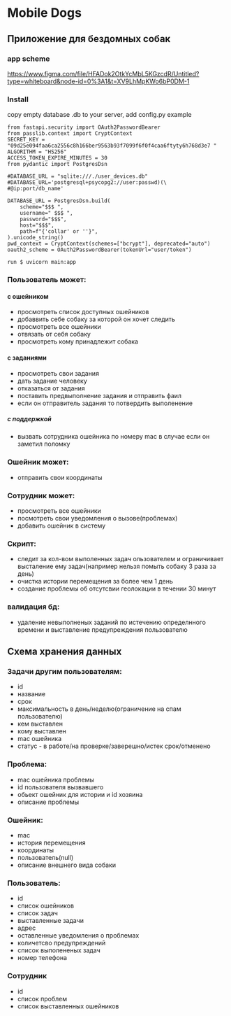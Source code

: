 # Mobile Dogs
## Приложение для бездомных собак  
### app scheme
https://www.figma.com/file/HFADok2OtkYcMbL5KGzcdR/Untitled?type=whiteboard&node-id=0%3A1&t=XV9LhMpKWo6bP0DM-1
### Install 
copy empty database .db to  your server, add config.py 
example 
```
from fastapi.security import OAuth2PasswordBearer
from passlib.context import CryptContext
SECRET_KEY = "09d25e094faa6ca2556c8h166ber9563b93f7099f6f0f4caa6ftyty6h768d3e7 "
ALGORITHM = "HS256"
ACCESS_TOKEN_EXPIRE_MINUTES = 30
from pydantic import PostgresDsn

#DATABASE_URL = "sqlite:///./user_devices.db"
#DATABASE_URL='postgresql+psycopg2://user:passwd)(\
#@ip:port/db_name'

DATABASE_URL = PostgresDsn.build(
    scheme="$$$ ",
    username=" $$$ ",
    password="$$$",
    host="$$$",
    path=f"{'collar' or ''}",
).unicode_string()
pwd_context = CryptContext(schemes=["bcrypt"], deprecated="auto")
oauth2_scheme = OAuth2PasswordBearer(tokenUrl="user/token")
```


```
run $ uvicorn main:app
```

### Пользователь может:
#### с ошейником
- просмотреть список доступных ошейников 
- добаввить себе собаку за которой он хочет следить
- просмотреть все ошейники
- отвязать от себя собаку
- просмотреть кому принадлежит собака
#### с заданиями
 - просмотреть свои задания
- дать задание человеку
- отказаться от задания
- поставить предвыполнение задания и отправить фаил
- если он отправитель задания то потвердить выполенение
##### с поддержкой
- вызвать сотрудника ошейника по номеру mac в случае если он заметил поломку

### Ошейник может:
- отправить свои координаты

### Сотрудник может:
- просмотреть все ошейники
- посмотреть свои уведомления о вызове(проблемах)
- добавить  ошейник в систему

### Скрипт:
- следит за кол-вом выполенных задач ользователем и ограничивает высталение ему задач(например нельзя помыть собаку 3 раза за день) 
- очистка истории перемещения за более чем 1 день 
- создание проблемы об отсутсвии геолокации в течении 30 минут
### валидация бд:
- удаление невыполненых заданий по истечению определнного времени и выставление предупреждения пользователю

 
 
## Схема хранения данных


### Задачи другим пользователям:
- id
- название
- срок
- максимальность в день/неделю(ограничение на спам пользователю)
- кем выставлен
- кому выставлен
- mac  ошейника
- статус - в работе/на проверке/заверешно/истек срок/отменено



### Проблема:
- mac ошейника проблемы
- id пользователя вызвавшего
- обьект ошейник для истории и id хозяина
- описание проблемы

### Ошейник:
- mac
- история перемещения
- координаты
- пользователь(null)
- описание внешнего вида собаки

### Пользователь:
- id
- список ошейников
- список задач
- выставленные задачи
- адрес
- оставленные уведомления о проблемах
- количетсво предупреждений
- список выполененых задач 
- номер телефона

### Сотрудник
- id
- список проблем
- список выставленных ошейников



